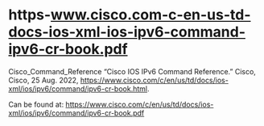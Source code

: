 # https-www.cisco.com-c-en-us-td-docs-ios-xml-ios-ipv6-command-ipv6-cr-book.pdf
Cisco_Command_Reference
“Cisco IOS IPv6 Command Reference.” Cisco, Cisco, 25 Aug. 2022, https://www.cisco.com/c/en/us/td/docs/ios-xml/ios/ipv6/command/ipv6-cr-book.html. 

Can be found at:
https://www.cisco.com/c/en/us/td/docs/ios-xml/ios/ipv6/command/ipv6-cr-book.pdf
